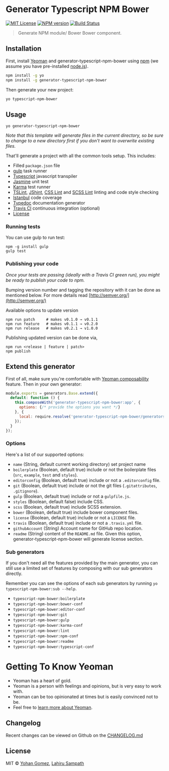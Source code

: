 # Generator Typescript NPM Bower 
[![MIT License][license-image]][license-url] [![NPM version][npm-image]][npm-url]  [![Build Status][travis-image]][travis-url]
> Generate NPM module/ Bower Bower component.

## Installation

First, install [Yeoman](http://yeoman.io) and generator-typescript-npm-bower using [npm](https://www.npmjs.com/) (we assume you have pre-installed [node.js](https://nodejs.org/)).

```bash
npm install -g yo
npm install -g generator-typescript-npm-bower
```

Then generate your new project:

```bash
yo typescript-npm-bower
```

## Usage

```
yo generator-typescript-npm-bower
```

*Note that this template will generate files in the current directory, so be sure to change to a new directory first if you don't want to overwrite existing files.*

That'll generate a project with all the common tools setup. This includes:

- Filled `package.json` file
- [gulp](http://gulpjs.com/) task runner
- [Typescript](https://www.typescriptlang.org/) javascript transpiler
- [Jasmine](http://jasmine.github.io/2.0/introduction.html) unit test
- [Karma](https://karma-runner.github.io/0.13/index.html) test runner
- [TSLint](https://www.npmjs.com/package/tslint), [JShint](http://jshint.com/), [CSS Lint](https://www.npmjs.com/package/gulp-csslint)  and [SCSS Lint](https://www.npmjs.com/package/sass-lint) linting and code style checking
- [Istanbul](https://gotwarlost.github.io/istanbul/) code coverage
- [Typedoc](http://typedoc.io/) documentation generator
- [Travis CI](https://travis-ci.org/) continuous integration (optional)
- [License](https://spdx.org/licenses/)

### Running tests

You can use gulp to run test:

```
npm -g install gulp
gulp test
```

### Publishing your code

*Once your tests are passing (ideally with a Travis CI green run), you might be ready to publish your code to npm.*

Bumping version number and tagging the repository with it can be done as mentioned below.
For more details read [http://semver.org/](http://semver.org/)
 
Available options to update version 
```  
npm run patch     # makes v0.1.0 → v0.1.1
npm run feature   # makes v0.1.1 → v0.2.0
npm run release   # makes v0.2.1 → v1.0.0
```
Publishing updated version can be done via,
```
npm run <release | feature | patch>
npm publish
```

## Extend this generator

First of all, make sure you're comfortable with [Yeoman composability](http://yeoman.io/authoring/composability.html) feature. Then in your own generator:

```js
module.exports = generators.Base.extend({
  default: function () {
    this.composeWith('generator-typescript-npm-bower:app', {
      options: {/* provide the options you want */}
    }, {
      local: require.resolve('generator-typescript-npm-bower/generators/app')
    });
  }
});
```

### Options

Here's a list of our supported options:

- `name` (String, default current working directory) set project name
- `boilerplate` (Boolean, default true) include or not the boilerplate files (`src`, `example`, `test` and `styles`).
- `editorconfig` (Boolean, default true) include or not a `.editorconfig` file.
- `git` (Boolean, default true) include or not the git files (`.gitattributes`, `.gitignore`).
- `gulp` (Boolean, default true) include or not a `gulpfile.js`.
- `styles` (Boolean, default false) include CSS.
- `scss` (Boolean, default true) include SCSS extension.
- `bower` (Boolean, default true)  include bower component files.
- `license` (Boolean, default true) include or not a `LICENSE` file.
- `travis` (Boolean, default true) include or not a `.travis.yml` file.
- `githubAccount` (String) Account name for GitHub repo location.
- `readme` (String) content of the `README.md` file. Given this option, generator-typescript-npm-bower will generate license section.

### Sub generators

If you don't need all the features provided by the main generator, you can still use a limited set of features by composing with our sub generators directly.

Remember you can see the options of each sub generators by running `yo typescript-npm-bower:sub --help`.

- `typescript-npm-bower:boilerplate`
- `typescript-npm-bower:bower-conf`
- `typescript-npm-bower:editor-conf`
- `typescript-npm-bower:git`
- `typescript-npm-bower:gulp`
- `typescript-npm-bower:karma-conf`
- `typescript-npm-bower:lint`
- `typescript-npm-bower:npm-conf`
- `typescript-npm-bower:readme`
- `typescript-npm-bower:typescript-conf`

# Getting To Know Yeoman

 * Yeoman has a heart of gold.
 * Yeoman is a person with feelings and opinions, but is very easy to work with.
 * Yeoman can be too opinionated at times but is easily convinced not to be.
 * Feel free to [learn more about Yeoman](http://yeoman.io/).

## Changelog
Recent changes can be viewed on Github on the [CHANGELOG.md](CHANGELOG.md)

## License

MIT © [Yohan Gomez](https://github.com/yohangz), [Lahiru Sampath](https://github.com/lahiruz)

[license-image]: http://img.shields.io/badge/license-MIT-blue.svg?style=flat 
[license-url]: https://github.com/yohangz/generator-typescript-npm-bower/blob/master/LICENSE
[npm-image]: https://badge.fury.io/js/generator-npm-bower-module.svg
[npm-url]: https://www.npmjs.com/package/generator-typescript-npm-bower
[travis-url]: https://travis-ci.org/yohangz/generator-typescript-npm-bower
[travis-image]: https://secure.travis-ci.org/asbjornenge/generator-microlib.png?branch=master
